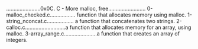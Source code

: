 .......................0x0C. C - More malloc, free.........................
0-malloc_checked.c................. function that allocates memory using malloc.
1-string_nconcat.c.................. a function that concatenates two strings.
2-calloc.c...........................a function that allocates memory for an array, using malloc.
3-array_range.c......................a function that creates an array of integers.
